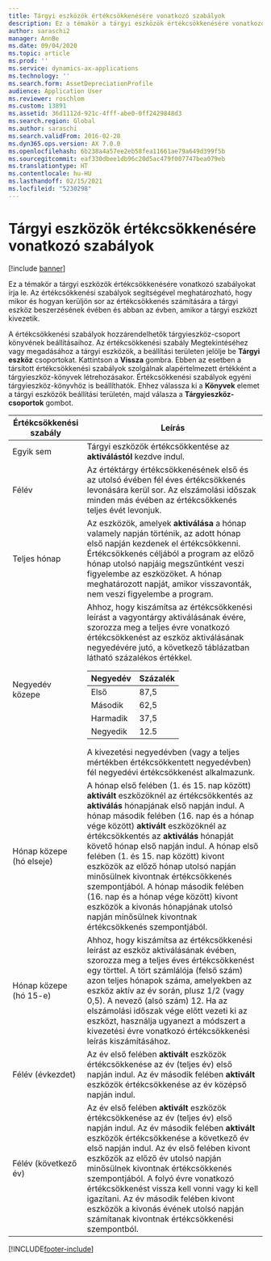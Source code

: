 ```yaml
---
title: Tárgyi eszközök értékcsökkenésére vonatkozó szabályok
description: Ez a témakör a tárgyi eszközök értékcsökkenésére vonatkozó szabályokat írja le.
author: saraschi2
manager: AnnBe
ms.date: 09/04/2020
ms.topic: article
ms.prod: ''
ms.service: dynamics-ax-applications
ms.technology: ''
ms.search.form: AssetDepreciationProfile
audience: Application User
ms.reviewer: roschlom
ms.custom: 13891
ms.assetid: 36d1112d-921c-4fff-abe0-0ff2429848d3
ms.search.region: Global
ms.author: saraschi
ms.search.validFrom: 2016-02-28
ms.dyn365.ops.version: AX 7.0.0
ms.openlocfilehash: 6b238a4a57ee2eb58fea11661ae79a649d399f5b
ms.sourcegitcommit: eaf330dbee1db96c20d5ac479f007747bea079eb
ms.translationtype: HT
ms.contentlocale: hu-HU
ms.lasthandoff: 02/15/2021
ms.locfileid: "5230298"
---
```

# <a name="fixed-asset-depreciation-conventions"></a>Tárgyi eszközök értékcsökkenésére vonatkozó szabályok

[!include [banner](../includes/banner.md)]

Ez a témakör a tárgyi eszközök értékcsökkenésére vonatkozó szabályokat írja le. Az értékcsökkenési szabályok segítségével meghatározható, hogy mikor és hogyan kerüljön sor az értékcsökkenés számítására a tárgyi eszköz beszerzésének évében és abban az évben, amikor a tárgyi eszközt kivezetik.

A értékcsökkenési szabályok hozzárendelhetők tárgyieszköz-csoport könyvének beállításaihoz. Az értékcsökkenési szabály Megtekintéséhez vagy megadásához a tárgyi eszközök, a beállítási területen jelölje be **Tárgyi eszköz** csoportokat. Kattintson a **Vissza** gombra. Ebben az esetben a társított értékcsökkenési szabályok szolgálnak alapértelmezett értékként a tárgyieszköz-könyvek létrehozásakor. Értékcsökkenési szabályok egyéni tárgyieszköz-könyvhöz is beállíthatók. Ehhez válassza ki a **Könyvek** elemet a tárgyi eszközök beállítási területén, majd válasza a **Tárgyieszköz-csoportok** gombot.

| Értékcsökkenési szabály   | Leírás |
|---------------------------|-------------|
| Egyik sem                      | Tárgyi eszközök értékcsökkentése az <strong>aktiválástól</strong> kezdve indul. |
| Félév                 | Az értéktárgy értékcsökkenésének első és az utolsó évében fél éves értékcsökkenés levonására kerül sor. Az elszámolási időszak minden más évében az értékcsökkenés teljes évét levonjuk. |
| Teljes hónap                | Az eszközök, amelyek <strong>aktiválása</strong> a hónap valamely napján történik, az adott hónap első napján kezdenek el értékcsökkenni. Értékcsökkenés céljából a program az előző hónap utolsó napjáig megszűntként veszi figyelembe az eszközöket. A hónap meghatározott napját, amikor visszavonták, nem veszi figyelembe a program. |
| Negyedév közepe               | Ahhoz, hogy kiszámítsa az értékcsökkenési leírást a vagyontárgy aktiválásának évére, szorozza meg a teljes évre vonatkozó értékcsökkenést az eszköz aktiválásának negyedévére jutó, a következő táblázatban látható százalékos értékkel.<table><thead><tr><th>Negyedév</th><th>Százalék</th></tr></thead><tbody><tr><td>Első</td><td>87,5</td></tr><tr><td>Második</td><td>62,5</td></tr><tr><td>Harmadik</td><td>37,5</td></tr><tr><td>Negyedik</td><td>12.5</td></tr></tbody></table>A kivezetési negyedévben (vagy a teljes mértékben értékcsökkentett negyedévben) fél negyedévi értékcsökkenést alkalmazunk. |
| Hónap közepe (hó elseje)  | A hónap első felében (1. és 15. nap között) <strong>aktivált</strong> eszközöknél az értékcsökkentés az <strong>aktiválás</strong> hónapjának első napján indul. A hónap második felében (16. nap és a hónap vége között) <strong>aktivált</strong> eszközöknél az értékcsökkentés az <strong>aktiválás</strong> hónapját követő hónap első napján indul. A hónap első felében (1. és 15. nap között) kivont eszközök az előző hónap utolsó napján minősülnek kivontnak értékcsökkenés szempontjából. A hónap második felében (16. nap és a hónap vége között) kivont eszközök a kivonás hónapjának utolsó napján minősülnek kivontnak értékcsökkenés szempontjából. |
| Hónap közepe (hó 15-e) | Ahhoz, hogy kiszámítsa az értékcsökkenési leírást az eszköz aktiválásának évében, szorozza meg a teljes éves értékcsökkenést egy törttel. A tört számlálója (felső szám) azon teljes hónapok száma, amelyekben az eszköz aktív az év során, plusz 1/2 (vagy 0,5). A nevező (alsó szám) 12. Ha az elszámolási időszak vége előtt vezeti ki az eszközt, használja ugyanezt a módszert a kivezetési évre vonatkozó értékcsökkenési leírás kiszámításához. |
| Félév (évkezdet) | Az év első felében <strong>aktivált</strong> eszközök értékcsökkenése az év (teljes év) első napján indul. Az év második felében <strong>aktivált</strong> eszközök értékcsökkenése az év középső napján indul. |
| Félév (következő év)     | Az év első felében <strong>aktivált</strong> eszközök értékcsökkenése az év (teljes év) első napján indul. Az év második felében <strong>aktivált</strong> eszközök értékcsökkenése a következő év első napján indul. Az év első felében kivont eszközök az előző év utolsó napján minősülnek kivontnak értékcsökkenés szempontjából. A folyó évre vonatkozó értékcsökkenést vissza kell vonni vagy ki kell igazítani. Az év második felében kivont eszközök a kivonás évének utolsó napján számítanak kivontnak értékcsökkenési szempontból. |


[!INCLUDE[footer-include](../../includes/footer-banner.md)]